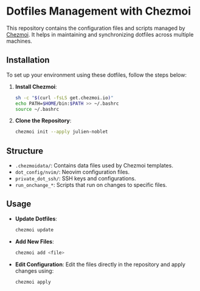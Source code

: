 # Dotfiles Management with Chezmoi

This repository contains the configuration files and scripts managed by [Chezmoi](https://www.chezmoi.io/). It helps in maintaining and synchronizing dotfiles across multiple machines.

## Installation

To set up your environment using these dotfiles, follow the steps below:

1. **Install Chezmoi**:
    ```sh
    sh -c "$(curl -fsLS get.chezmoi.io)"
    echo PATH=$HOME/bin:$PATH >> ~/.bashrc
    source ~/.bashrc 
    ```

2. **Clone the Repository**:
    ```sh
    chezmoi init --apply julien-noblet
    ```


## Structure

- `.chezmoidata/`: Contains data files used by Chezmoi templates.
- `dot_config/nvim/`: Neovim configuration files.
- `private_dot_ssh/`: SSH keys and configurations.
- `run_onchange_*`: Scripts that run on changes to specific files.

## Usage

- **Update Dotfiles**:
  ```sh
  chezmoi update
  ```

- **Add New Files**:
  ```sh
  chezmoi add <file>
  ```

- **Edit Configuration**:
  Edit the files directly in the repository and apply changes using:
  ```sh
  chezmoi apply
  ```

